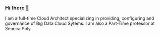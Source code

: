 ### Hi there 👋


I am a full-time Cloud Architect specializing in providing, configuring and governance of  Big Data Cloud Sytems. I am also a Part-Time professor at Seneca Poly

<!--
**AtoosaNasiri-Seneca/AtoosaNasiri-Seneca** is a ✨ _special_ ✨ repository because its `README.md` (this file) appears on your GitHub profile.

Here are some ideas to get you started:

- 🔭 I’m currently working on ...
- 🌱 I’m currently learning ...
- 👯 I’m looking to collaborate on ...
- 🤔 I’m looking for help with ...
- 💬 Ask me about ...
- 📫 How to reach me: ...
- 😄 Pronouns: ...
- ⚡ Fun fact: ...
-->
